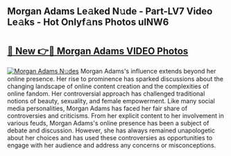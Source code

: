 ## Morgan Adams Le𝚊ked N𝚞de - Part-LV7 Video Le𝚊ks - Hot Onlyf𝚊ns Photos uINW6

# <h2><a href="http://ab75118.deff.icu/?id=Morgan+Adams">🔗 New 👉🔴 Morgan Adams VIDEO Photos</a></h2>

[![Morgan Adams N𝚞des](https://i.imgur.com/rIISA9y.gif)](http://ab75118.deff.icu/?id=Morgan+Adams)
Morgan Adams's influence extends beyond her online presence. Her rise to prominence has sparked discussions about the changing landscape of online content creation and the complexities of online fandom. Her controversial approach has challenged traditional notions of beauty, sexuality, and female empowerment. Like many social media personalities, Morgan Adams has faced her fair share of controversies and criticisms. From her explicit content to her involvement in various feuds, Morgan Adams's online presence has been a subject of debate and discussion. However, she has always remained unapologetic about her choices and has used these controversies as opportunities to engage with her audience and address any concerns or misconceptions.
